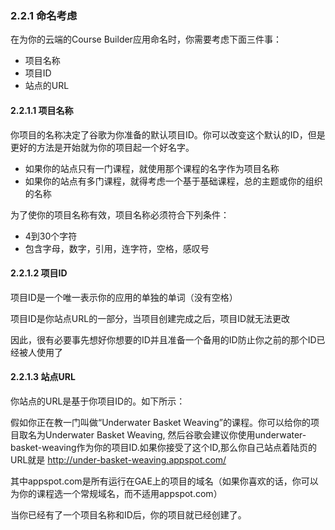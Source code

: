 ### 2.2.1 命名考虑

在为你的云端的Course Builder应用命名时，你需要考虑下面三件事：
* 项目名称
* 项目ID
* 站点的URL

#### 2.2.1.1 项目名称

你项目的名称决定了谷歌为你准备的默认项目ID。你可以改变这个默认的ID，但是更好的方法是开始就为你的项目起一个好名字。
* 如果你的站点只有一门课程，就使用那个课程的名字作为项目名称
* 如果你的站点有多门课程，就得考虑一个基于基础课程，总的主题或你的组织的名称

为了使你的项目名称有效，项目名称必须符合下列条件：
* 4到30个字符
* 包含字母，数字，引用，连字符，空格，感叹号

#### 2.2.1.2 项目ID

项目ID是一个唯一表示你的应用的单独的单词（没有空格）

项目ID是你站点URL的一部分，当项目创建完成之后，项目ID就无法更改

因此，很有必要事先想好你想要的ID并且准备一个备用的ID防止你之前的那个ID已经被人使用了

#### 2.2.1.3 站点URL

你站点的URL是基于你项目ID的。如下所示：

假如你正在教一门叫做“Underwater Basket Weaving”的课程。你可以给你的项目取名为Underwater Basket Weaving,
然后谷歌会建议你使用underwater-basket-weaving作为你的项目ID.如果你接受了这个ID,那么你自己站点着陆页的URL就是
http://under-basket-weaving.appspot.com/

其中appspot.com是所有运行在GAE上的项目的域名（如果你喜欢的话，你可以为你的课程选一个常规域名，而不适用appspot.com）

当你已经有了一个项目名称和ID后，你的项目就已经创建了。


